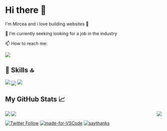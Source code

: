 # Hi there 👋
I'm Mircea and i love building websites 🙌

🔭 I’m currently seeking looking for a job in the industry

📫 How to reach me:

<a href="https://www.linkedin.com/in/matei-m-82633047/">
  <img src="https://img.shields.io/badge/--linkedin?label=LinkedIn&logo=LinkedIn&style=social" />
<a>
  
## 🚀 Skills 🔝

<img align="left" src="https://img.shields.io/badge/html5%20-%23E34F26.svg?&style=for-the-badge&logo=html5&logoColor=white" />
<img align="center" src="https://img.shields.io/badge/bootstrap%20-%23563D7C.svg?&style=for-the-badge&logo=bootstrap&logoColor=white" />
<img src="https://img.shields.io/badge/react%20-%2320232a.svg?&style=for-the-badge&logo=react&logoColor=%2361DAFB" />


## My GitHub Stats 📈

<img align="center" src="https://github-readme-stats.matei87.vercel.app/api/pin/?username=Matei87&theme=radical&repo=github-readme-stats" />
<img align="left" src="https://github-readme-stats.matei87.vercel.app/api/top-langs/?username=Matei87&theme=radical&show_icons=true" />
<img align="right" src="https://github-readme-stats.matei87.vercel.app/api?username=Matei87&theme=radical&show_icons=true" />


<a href="https://twitter.com/intent/follow?screen_name=SST28354251">![Twitter Follow](https://img.shields.io/twitter/follow/SST28354251?color=1DAF2&label=Follow&logo=Twitter)</a>
[![made-for-VSCode](https://img.shields.io/badge/Made%20for-VSCode-1f425f.svg)](https://code.visualstudio.com/)
[![saythanks](https://img.shields.io/badge/say-thanks-ff69b4.svg)](https://saythanks.io/to/kennethreitz)
